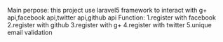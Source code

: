 Main perpose: this project use laravel5 framework to interact with g+ api,facebook api,twitter api,github api
Function:
1.register with facebook
2.register with github
3.register with g+
4.register with twitter
5.unique email validation
